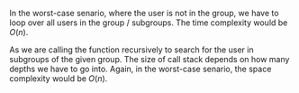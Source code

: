 In the worst-case senario, where the user is not in the group, we have to loop over all users in the group / subgroups. The time complexity would be $O(n)$. 

As we are calling the function recursively to search for the user in subgroups of the given group. The size of call stack depends on how many depths we have to go into. Again, in the worst-case senario, the space complexity would be $O(n)$.

